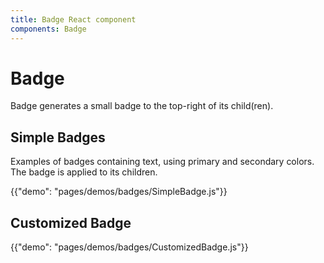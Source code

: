 ```yaml
---
title: Badge React component
components: Badge
---
```

# Badge

<p class="description">Badge generates a small badge to the top-right of its child(ren).</p>

## Simple Badges

Examples of badges containing text, using primary and secondary colors. The badge is applied to its children.

{{"demo": "pages/demos/badges/SimpleBadge.js"}}

## Customized Badge

{{"demo": "pages/demos/badges/CustomizedBadge.js"}}